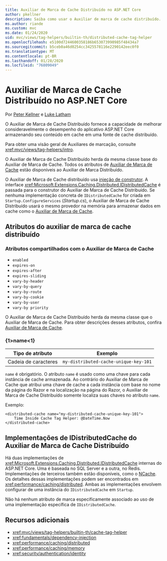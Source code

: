 ```yaml
---
title: Auxiliar de Marca de Cache Distribuído no ASP.NET Core
author: pkellner
description: Saiba como usar o Auxiliar de marca de cache distribuído.
ms.author: riande
ms.custom: mvc
ms.date: 01/24/2020
uid: mvc/views/tag-helpers/builtin-th/distributed-cache-tag-helper
ms.openlocfilehash: e5100d7244600358186b653073990985f48434a7
ms.sourcegitcommit: b5ceb0a46d0254cc3425578116e2290142eec0f0
ms.translationtype: MT
ms.contentlocale: pt-BR
ms.lasthandoff: 01/28/2020
ms.locfileid: "76809049"
---
```

# <a name="distributed-cache-tag-helper-in-aspnet-core"></a>Auxiliar de Marca de Cache Distribuído no ASP.NET Core

Por [Peter Kellner](https://peterkellner.net) e [Luke Latham](https://github.com/guardrex)

O Auxiliar de Marca de Cache Distribuído fornece a capacidade de melhorar consideravelmente o desempenho do aplicativo ASP.NET Core armazenando seu conteúdo em cache em uma fonte de cache distribuído.

Para obter uma visão geral de Auxiliares de marcação, consulte <xref:mvc/views/tag-helpers/intro>.

O Auxiliar de Marca de Cache Distribuído herda da mesma classe base do Auxiliar de Marca de Cache. Todos os atributos de [Auxiliar de Marca de Cache](xref:mvc/views/tag-helpers/builtin-th/cache-tag-helper) estão disponíveis ao Auxiliar de Marca Distribuído.

O Auxiliar de Marca de Cache distribuído usa [injeção de construtor](xref:fundamentals/dependency-injection#constructor-injection-behavior). A interface <xref:Microsoft.Extensions.Caching.Distributed.IDistributedCache> é passada para o construtor do Auxiliar de Marca de Cache Distribuído. Se nenhuma implementação concreta de `IDistributedCache` for criada em `Startup.ConfigureServices` (*Startup.cs*), o Auxiliar de Marca de Cache Distribuído usará o mesmo provedor na memória para armazenar dados em cache como o [Auxiliar de Marca de Cache](xref:mvc/views/tag-helpers/builtin-th/cache-tag-helper).

## <a name="distributed-cache-tag-helper-attributes"></a>Atributos do auxiliar de marca de cache distribuído

### <a name="attributes-shared-with-the-cache-tag-helper"></a>Atributos compartilhados com o Auxiliar de Marca de Cache

* `enabled`
* `expires-on`
* `expires-after`
* `expires-sliding`
* `vary-by-header`
* `vary-by-query`
* `vary-by-route`
* `vary-by-cookie`
* `vary-by-user`
* `vary-by priority`

O Auxiliar de Marca de Cache Distribuído herda da mesma classe que o Auxiliar de Marca de Cache. Para obter descrições desses atributos, confira [Auxiliar de Marca de Cache](xref:mvc/views/tag-helpers/builtin-th/cache-tag-helper).

### <a name="name"></a>{1&gt;name&lt;1}

| Tipo de atributo | Exemplo                               |
| -------------- | ------------------------------------- |
| Cadeia de caracteres         | `my-distributed-cache-unique-key-101` |

`name` é obrigatório. O atributo `name` é usado como uma chave para cada instância de cache armazenada. Ao contrário do Auxiliar de Marca de Cache que atribui uma chave de cache a cada instância com base no nome da página do Razor e na localização na página do Razor, o Auxiliar de Marca de Cache Distribuído somente localiza suas chaves no atributo `name`.

Exemplo:

```cshtml
<distributed-cache name="my-distributed-cache-unique-key-101">
    Time Inside Cache Tag Helper: @DateTime.Now
</distributed-cache>
```

## <a name="distributed-cache-tag-helper-idistributedcache-implementations"></a>Implementações de IDistributedCache do Auxiliar de Marca de Cache Distribuído

Há duas implementações de <xref:Microsoft.Extensions.Caching.Distributed.IDistributedCache> internas do ASP.NET Core. Uma é baseada no SQL Server e a outra, no Redis. Implementações de terceiros também estão disponíveis, como o [NCache](http://www.alachisoft.com/ncache/aspnet-core-idistributedcache-ncache.html). Os detalhes dessas implementações podem ser encontrados em <xref:performance/caching/distributed>. Ambas as implementações envolvem configurar de uma instância do `IDistributedCache` em `Startup`.

Não há nenhum atributo de marca especificamente associado ao uso de uma implementação específica de `IDistributedCache`.

## <a name="additional-resources"></a>Recursos adicionais

* <xref:mvc/views/tag-helpers/builtin-th/cache-tag-helper>
* <xref:fundamentals/dependency-injection>
* <xref:performance/caching/distributed>
* <xref:performance/caching/memory>
* <xref:security/authentication/identity>
